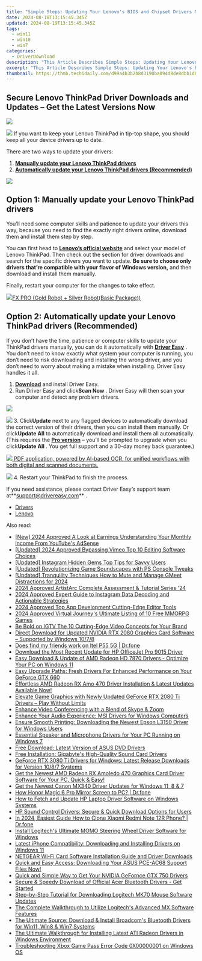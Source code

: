 ```yaml
---
title: "Simple Steps: Updating Your Lenovo's BIOS and Chipset Drivers Made Easy"
date: 2024-08-18T13:15:45.345Z
updated: 2024-08-19T13:15:45.345Z
tags:
  - win11
  - win10
  - win7
categories:
  - DriverDownload
description: "This Article Describes Simple Steps: Updating Your Lenovo's BIOS and Chipset Drivers Made Easy"
excerpt: "This Article Describes Simple Steps: Updating Your Lenovo's BIOS and Chipset Drivers Made Easy"
thumbnail: https://thmb.techidaily.com/d99a4b3b2b8d3190ba094d8de8dbb1d047477a58915294cf3a3f54975aa1464c.jpg
---
```


## Secure Lenovo ThinkPad Driver Downloads and Updates – Get the Latest Versions Now

<!-- affiliate ads begin -->
<a href="https://estore.winxdvd.com/order/checkout.php?PRODS=12653808&QTY=1&AFFILIATE=108875&CART=1"><img src="https://www.winxdvd.com/affiliate/new-banner/wt-500x500.jpg" border="0"></a>
<!-- affiliate ads end -->
![](https://images.drivereasy.com/wp-content/uploads/2018/11/img_5beeac415b83b-300x214.jpg) If you want to keep your Lenovo ThinkPad in tip-top shape, you should keep all your device drivers up to date.

There are two ways to update your drivers:

1. **[Manually update your Lenovo ThinkPad drivers](https://tools.techidaily.com/drivereasy/download/)**
2. **[Automatically update your Lenovo ThinkPad drivers (Recommended)](https://www.drivereasy.com/knowledge/lenovo-thinkpad-drivers-download-update-100-safe/#o2)**

<!-- affiliate ads begin -->
<a href="https://store.absolute.com/order/checkout.php?PRODS=4601998&QTY=1&AFFILIATE=108875&CART=1"><img src="https://secure.avangate.com/images/merchant/ef70e26a0b5da778eda3f48014d087cd/728x90_larger-shield.jpg" border="0"></a>
<!-- affiliate ads end -->
## Option 1: Manually update your Lenovo ThinkPad drivers

 You’ll need some computer skills and patience to update your drivers this way, because you need to find the exactly right drivers online, download them and install them step by step.

 You can first head to **[Lenovo’s official website](https://shop-links.co/link/?exclusive=1&publisher_slug=itechdaily19598&url=https%3A%2F%2Fsupport.lenovo.com%2Fus%2Fen%2F)**  and select your model of Lenovo ThinkPad. Then check out the section for driver downloads and search for the specific drivers you want to update. **Be sure to choose only drivers that’re compatible with your flavor of Windows version,** and then download and install them manually.

Finally, restart your computer for the changes to take effect.

<!-- affiliate ads begin -->
<a href="https://secure.2checkout.com/order/checkout.php?PRODS=40085955&QTY=1&AFFILIATE=108875&CART=1"><img src="https://secure.avangate.com/images/merchant/f702defbc67edb455949f46babab0c18/products/2_logo9.png" border="0">FX PRO (Gold Robot + Silver Robot(Basic Package))</a>
<!-- affiliate ads end -->
## Option 2: Automatically update your Lenovo ThinkPad drivers (Recommended)

 If you don’t have the time, patience or computer skills to update your ThinkPad drivers manually, you can do it automatically with **[Driver Easy](https://tools.techidaily.com/drivereasy/download/)**  . You don’t need to know exactly what system your computer is running, you don’t need to risk downloading and installing the wrong driver, and you don’t need to worry about making a mistake when installing. Driver Easy handles it all.

1. **[Download](https://tools.techidaily.com/drivereasy/download/)**  and install Driver Easy.
2. Run Driver Easy and click**Scan Now** . Driver Easy will then scan your computer and detect any problem drivers.  
<!-- affiliate ads begin -->
<a href="https://estore.winxdvd.com/order/checkout.php?PRODS=4612444&QTY=1&AFFILIATE=108875&CART=1"><img src="https://www.winxdvd.com/affiliate/new-banner/pt-728x90.jpg" border="0"></a>
<!-- affiliate ads end -->
![](https://images.drivereasy.com/wp-content/uploads/2018/11/img_5bee80136694c.jpg)
3. Click**Update** next to any flagged devices to automatically download the correct version of their drivers, then you can install them manually. Or click**Update All** to automatically download and install them all automatically. (This requires the **[Pro version](https://tools.techidaily.com/drivereasy/download/)**  – you’ll be prompted to upgrade when you click**Update All** . You get full support and a 30-day money back guarantee.)  
<!-- affiliate ads begin -->
<a href="https://checkout.abbyy.com/order/checkout.php?PRODS=39254549&QTY=1&AFFILIATE=108875&CART=1"> <img src="https://secure.avangate.com/images/merchant/0e5fb5c76fca16adbee503c9aff393cd/products/8_FR-Badges-NEW-FR-Standard-16-WIN-200.png" border="0"> PDF application, powered by AI-based OCR, for unified workflows with both digital and scanned documents. </a>
<!-- affiliate ads end -->
![](https://images.drivereasy.com/wp-content/uploads/2018/11/img_5bee80290ab7a.jpg)
4. Restart your ThinkPad to finish the process.

 If you need assistance, please contact Driver Easy’s support team at**<support@drivereasy.com>** .

* [Drivers](https://tools.techidaily.com/drivereasy/download/)
* [Lenovo](https://tools.techidaily.com/drivereasy/download/)

<ins class="adsbygoogle"
     style="display:block"
     data-ad-format="autorelaxed"
     data-ad-client="ca-pub-7571918770474297"
     data-ad-slot="1223367746"></ins>



<ins class="adsbygoogle"
     style="display:block"
     data-ad-client="ca-pub-7571918770474297"
     data-ad-slot="8358498916"
     data-ad-format="auto"
     data-full-width-responsive="true"></ins>

<span class="atpl-alsoreadstyle">Also read:</span>
<div><ul>
<li><a href="https://facebook-record-videos.techidaily.com/new-2024-approved-a-look-at-earnings-understanding-your-monthly-income-from-youtubes-adsense/"><u>[New] 2024 Approved  A Look at Earnings  Understanding Your Monthly Income From YouTube's AdSense</u></a></li>
<li><a href="https://vimeo-videos.techidaily.com/updated-2024-approved-bypassing-vimeo-top-10-editing-software-choices/"><u>[Updated] 2024 Approved  Bypassing Vimeo  Top 10 Editing Software Choices</u></a></li>
<li><a href="https://instagram-video-recordings.techidaily.com/updated-instagram-hidden-gems-top-tips-for-savvy-users/"><u>[Updated] Instagram Hidden Gems  Top Tips for Savvy Users</u></a></li>
<li><a href="https://article-helps.techidaily.com/updated-revolutionizing-game-soundscapes-with-ps-console-tweaks/"><u>[Updated] Revolutionizing Game Soundscapes with PS Console Tweaks</u></a></li>
<li><a href="https://video-screen-grab.techidaily.com/updated-tranquility-techniques-how-to-mute-and-manage-gmeet-distractions-for-2024/"><u>[Updated] Tranquility Techniques  How to Mute and Manage GMeet Distractions for 2024</u></a></li>
<li><a href="https://fox-access.techidaily.com/2024-approved-artistarc-complete-assessment-and-tutorial-series-24/"><u>2024 Approved  ArtistArc Complete Assessment & Tutorial Series '24</u></a></li>
<li><a href="https://instagram-video-files.techidaily.com/2024-approved-expert-guide-to-instagram-data-decoding-and-actionable-strategies/"><u>2024 Approved  Expert Guide to Instagram Data Decoding and Actionable Strategies</u></a></li>
<li><a href="https://some-approaches.techidaily.com/2024-approved-top-app-development-cutting-edge-editor-tools/"><u>2024 Approved  Top App Development Cutting-Edge Editor Tools</u></a></li>
<li><a href="https://visual-screen-recording.techidaily.com/2024-approved-virtual-journeys-ultimate-listing-of-10-free-mmorpg-games/"><u>2024 Approved  Virtual Journey's  Ultimate Listing of 10 Free MMORPG Games</u></a></li>
<li><a href="https://instagram-video-recordings.techidaily.com/be-bold-on-igtv-the-10-cutting-edge-video-concepts-for-your-brand/"><u>Be Bold on IGTV  The 10 Cutting-Edge Video Concepts for Your Brand</u></a></li>
<li><a href="https://win-amazing.techidaily.com/direct-download-for-updated-nvidia-rtx-2080-graphics-card-software-supported-by-windows-1078/"><u>Direct Download for Updated NVIDIA RTX 2080 Graphics Card Software – Supported by Windows 10/7/8</u></a></li>
<li><a href="https://location-social.techidaily.com/does-find-my-friends-work-on-itel-p55-5g-drfone-by-drfone-virtual-android/"><u>Does find my friends work on Itel P55 5G | Dr.fone</u></a></li>
<li><a href="https://win-amazing.techidaily.com/download-the-most-recent-update-for-hp-officejet-pro-9015-driver/"><u>Download the Most Recent Update for HP OfficeJet Pro 9015 Driver</u></a></li>
<li><a href="https://win-amazing.techidaily.com/easy-download-and-update-of-amd-radeon-hd-7870-drivers-optimize-your-pc-on-windows-11/"><u>Easy Download & Update of AMD Radeon HD 7870 Drivers - Optimize Your PC on Windows 11</u></a></li>
<li><a href="https://win-amazing.techidaily.com/easy-upgrade-paths-fresh-drivers-for-enhanced-performance-on-your-geforce-gtx-660/"><u>Easy Upgrade Paths: Fresh Drivers For Enhanced Performance on Your GeForce GTX 660</u></a></li>
<li><a href="https://win-amazing.techidaily.com/effortless-amd-radeon-rx-amo-470-driver-installation-and-latest-updates-available-now/"><u>Effortless AMD Radeon RX Amo 470 Driver Installation & Latest Updates Available Now!</u></a></li>
<li><a href="https://win-amazing.techidaily.com/1722970948280-elevate-game-graphics-with-newly-updated-geforce-rtx-2080-ti-drivers-play-without-limits/"><u>Elevate Game Graphics with Newly Updated GeForce RTX 2080 Ti Drivers – Play Without Limits</u></a></li>
<li><a href="https://extra-lessons.techidaily.com/enhance-video-conferencing-with-a-blend-of-skype-and-zoom/"><u>Enhance Video Conferencing with a Blend of Skype & Zoom</u></a></li>
<li><a href="https://win-amazing.techidaily.com/enhance-your-audio-experience-msi-drivers-for-windows-computers/"><u>Enhance Your Audio Experience: MSI Drivers for Windows Computers</u></a></li>
<li><a href="https://win-amazing.techidaily.com/ensure-smooth-printing-downloading-the-newest-epson-l3150-driver-for-windows-users/"><u>Ensure Smooth Printing: Downloading the Newest Epson L3150 Driver for Windows Users</u></a></li>
<li><a href="https://win-amazing.techidaily.com/essential-speaker-and-microphone-drivers-for-your-pc-running-on-windows-7/"><u>Essential Speaker and Microphone Drivers for Your PC Running on Windows 7</u></a></li>
<li><a href="https://win-amazing.techidaily.com/free-download-latest-version-of-asus-dvd-drivers/"><u>Free Download: Latest Version of ASUS DVD Drivers</u></a></li>
<li><a href="https://win-amazing.techidaily.com/free-installation-gigabytes-high-quality-sound-card-drivers/"><u>Free Installation: Gigabyte's High-Quality Sound Card Drivers</u></a></li>
<li><a href="https://win-amazing.techidaily.com/geforce-rtx-3080-ti-drivers-for-windows-latest-release-downloads-for-version-1087-systems/"><u>GeForce RTX 3080 Ti Drivers for Windows: Latest Release Downloads for Version 10/8/7 Systems</u></a></li>
<li><a href="https://win-amazing.techidaily.com/1722975715327-get-the-newest-amd-radeon-rx-amoledo-470-graphics-card-driver-software-for-your-pc-quick-and-easy/"><u>Get the Newest AMD Radeon RX Amoledo 470 Graphics Card Driver Software for Your PC, Quick & Easy!</u></a></li>
<li><a href="https://win-amazing.techidaily.com/get-the-newest-canon-mx340-driver-updates-for-windows-11-8-and-7/"><u>Get the Newest Canon MX340 Driver Updates for Windows 11, 8 & 7</u></a></li>
<li><a href="https://screen-mirror.techidaily.com/how-honor-magic-6-pro-mirror-screen-to-pc-drfone-by-drfone-android/"><u>How Honor Magic 6 Pro Mirror Screen to PC? | Dr.fone</u></a></li>
<li><a href="https://win-amazing.techidaily.com/how-to-fetch-and-update-hp-laptop-driver-software-on-windows-systems/"><u>How to Fetch and Update HP Laptop Driver Software on Windows Systems</u></a></li>
<li><a href="https://win-amazing.techidaily.com/hp-sound-control-drivers-secure-and-quick-download-options-for-users/"><u>HP Sound Control Drivers: Secure & Quick Download Options for Users</u></a></li>
<li><a href="https://android-transfer.techidaily.com/in-2024-easiest-guide-how-to-clone-xiaomi-redmi-note-12r-phone-drfone-by-drfone-transfer-from-android-transfer-from-android/"><u>In 2024, Easiest Guide How to Clone Xiaomi Redmi Note 12R Phone? | Dr.fone</u></a></li>
<li><a href="https://win-amazing.techidaily.com/install-logitechs-ultimate-momo-steering-wheel-driver-software-for-windows/"><u>Install Logitech's Ultimate MOMO Steering Wheel Driver Software for Windows</u></a></li>
<li><a href="https://win-amazing.techidaily.com/latest-iphone-compatibility-downloading-and-installing-drivers-on-windows-11/"><u>Latest iPhone Compatibility: Downloading and Installing Drivers on Windows 11</u></a></li>
<li><a href="https://win-amazing.techidaily.com/netgear-wi-fi-card-software-installation-guide-and-driver-downloads/"><u>NETGEAR Wi-Fi Card Software Installation Guide and Driver Downloads</u></a></li>
<li><a href="https://win-amazing.techidaily.com/quick-and-easy-access-downloading-your-asus-pce-ac68-support-files-now/"><u>Quick and Easy Access: Downloading Your ASUS PCE-AC68 Support Files Now!</u></a></li>
<li><a href="https://win-amazing.techidaily.com/quick-and-simple-way-to-get-your-nvidia-gefornce-gtx-750-drivers/"><u>Quick and Simple Way to Get Your NVIDIA GeFornce GTX 750 Drivers</u></a></li>
<li><a href="https://win-amazing.techidaily.com/1722976569335-secure-and-speedy-download-of-official-acer-bluetooth-drivers-get-started/"><u>Secure & Speedy Download of Official Acer Bluetooth Drivers - Get Started</u></a></li>
<li><a href="https://win-amazing.techidaily.com/step-by-step-tutorial-for-downloading-logitech-mk70-mouse-software-updates/"><u>Step-by-Step Tutorial for Downloading Logitech MK70 Mouse Software Updates</u></a></li>
<li><a href="https://win-amazing.techidaily.com/the-complete-walkthrough-to-utilize-logitechs-advanced-mx-software-features/"><u>The Complete Walkthrough to Utilize Logitech's Advanced MX Software Features</u></a></li>
<li><a href="https://win-amazing.techidaily.com/the-ultimate-source-download-and-install-broadcoms-bluetooth-drivers-for-win11-win8-and-win7-systems/"><u>The Ultimate Source: Download & Install Broadcom's Bluetooth Drivers for Win11, Win8 & Win7 Systems</u></a></li>
<li><a href="https://win-amazing.techidaily.com/the-ultimate-walkthrough-for-installing-latest-ati-radeon-drivers-in-windows-environment/"><u>The Ultimate Walkthrough for Installing Latest ATI Radeon Drivers in Windows Environment</u></a></li>
<li><a href="https://win11-tips.techidaily.com/troubleshooting-xbox-game-pass-error-code-0x00000001-on-windows-os/"><u>Troubleshooting Xbox Game Pass Error Code 0X00000001 on Windows OS</u></a></li>
</ul></div>
